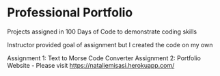 # Professional Portfolio
Projects assigned in 100 Days of Code to demonstrate coding skills

Instructor provided goal of assignment but I created the code on my own

Assignment 1: Text to Morse Code Converter
Assignment 2: Portfolio Website - Please visit https://nataliemisasi.herokuapp.com/
